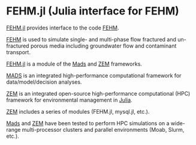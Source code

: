 FEHM.jl (Julia interface for FEHM)
=======================================

[FEHM.jl](http://madsjulia.github.io/FEHM.jl) provides interface to the code [FEHM](http://fehm.lanl.gov).

[FEHM](http://fehm.lanl.gov) is used to simulate single- and multi-phase flow fractured and un-fractured porous media including groundwater flow and contaminant transport. 

[FEHM.jl](http://madsjulia.github.io/FEHM.jl) is a module of the [Mads](http://mads.lanl.gov) and [ZEM](http://github.com/zemjulia) frameworks.

[MADS](http://madsjulia.github.io/Mads.jl) is an integrated high-performance computational framework for data/model/decision analyses.

[ZEM](http://github.com/zemjulia) is an integrated open-source high-performance computational (HPC) framework for environmental management in [Julia](http://julialang.org).

[ZEM](http://github.com/zemjulia) includes a series of modules (FEHM.jl, mysql.jl, etc.).

[Mads](http://madsjulia.github.io) and [ZEM](http://github.com/zemjulia) have been tested to perform HPC simulations on a wide-range multi-processor clusters and parallel environments (Moab, Slurm, etc.).
